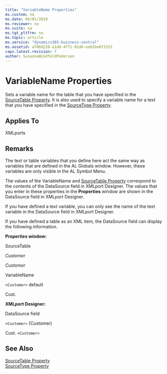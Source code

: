 ```yaml
---
title: "VariableName Properties"
ms.custom: na
ms.date: 04/01/2019
ms.reviewer: na
ms.suite: na
ms.tgt_pltfrm: na
ms.topic: article
ms.service: "dynamics365-business-central"
ms.assetid: a706d220-a1d8-4ff1-81d6-ee81be6f3323
caps.latest.revision: 7
author: SusanneWindfeldPedersen
---
```


 

# VariableName Properties
Sets a variable name for the table that you have specified in the [SourceTable Property](devenv-sourcetable-property.md). It is also used to specify a variable name for a text that you have specified in the [SourceType Property](devenv-sourcetype-property.md).  
  
## Applies To  
 XMLports  
  
## Remarks  
 The text or table variables that you define here act the same way as variables that are defined in the AL Globals window. However, these variables are only visible in the AL Symbol Menu.  
  
 The values of the VariableName and [SourceTable Property](devenv-sourcetable-property.md) correspond to the contents of the DataSource field in XMLport Designer. The values that you enter in these properties in the **Properties** window are shown in the DataSource field in XMLport Designer.  
  
 If you have defined a text variable, you can only see the name of the text variable in the DataSource field in XMLport Designer.  
  
 If you have defined a table as an XML item, the DataSource field can display the following information.  
  
 **Properties window:**  
  
 SourceTable  
  
 *Customer*  
  
 *Customer*  
  
 VariableName  
  
 `<Customer>` default  
  
 Cust.  
  
 **XMLport Designer:**  
  
 DataSource field  
  
 `<Customer>` \(Customer\)  
  
 Cust. `<Customer>`  
  
## See Also  
 [SourceTable Property](devenv-sourcetable-property.md)   
 [SourceType Property](devenv-sourcetype-property.md)